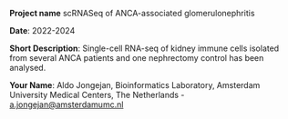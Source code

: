 **Project name** 
scRNASeq of ANCA-associated glomerulonephritis


**Date**:
2022-2024


**Short Description**:
Single-cell RNA-seq of kidney immune cells isolated from several ANCA patients and one nephrectomy control has been analysed.


**Your Name**:
Aldo Jongejan, Bioinformatics Laboratory, Amsterdam University Medical Centers, The Netherlands - a.jongejan@amsterdamumc.nl